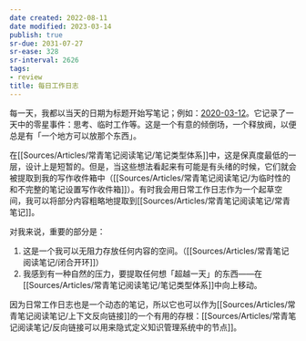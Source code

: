 ```yaml
---
date created: 2022-08-11
date modified: 2023-03-14
publish: true
sr-due: 2031-07-27
sr-ease: 328
sr-interval: 2626
tags:
- review
title: 每日工作日志
---
```

每一天，我都以当天的日期为标题开始写笔记；例如：[2020-03-12](https://notes.andymatuschak.org/z7siWbcGHbJ9ZsBcerhdUFgQNq7zMtnh1j72z)。它记录了一天中的零星事件：思考、临时工作等。这是一个有意的倾倒场，一个释放阀，以便总是有「一个地方可以放那个东西」。

在[[Sources/Articles/常青笔记阅读笔记/笔记类型体系]]中，这是保真度最低的一层，设计上是短暂的。但是，当这些想法看起来有可能是有头绪的时候，它们就会被提取到我的写作收件箱中（[[Sources/Articles/常青笔记阅读笔记/为临时性的和不完整的笔记设置写作收件箱]]）。有时我会用日常工作日志作为一个起草空间，我可以将部分内容粗略地提取到[[Sources/Articles/常青笔记阅读笔记/常青笔记]]。

对我来说，重要的部分是：

1. 这是一个我可以无阻力存放任何内容的空间。（[[Sources/Articles/常青笔记阅读笔记/闭合开环]]）
2. 我感到有一种自然的压力，要提取任何想「超越一天」的东西——在[[Sources/Articles/常青笔记阅读笔记/笔记类型体系]]中向上移动。

因为日常工作日志也是一个动态的笔记，所以它也可以作为[[Sources/Articles/常青笔记阅读笔记/上下文反向链接]]的一个有用的存根：[[Sources/Articles/常青笔记阅读笔记/反向链接可以用来隐式定义知识管理系统中的节点]]。